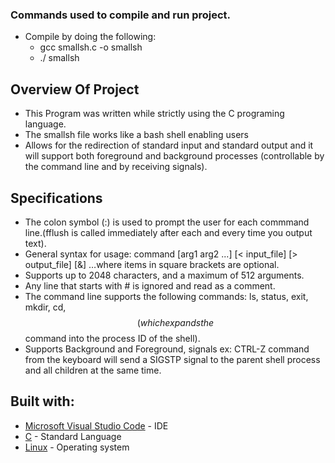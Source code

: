
### Commands used to compile and run project.
- Compile by doing the following:
  - gcc smallsh.c -o smallsh
  - ./ smallsh

 ## Overview Of Project
 - This Program was written while strictly using the C programing language.
 - The smallsh file works like a bash shell enabling users 
 - Allows for the redirection of standard input and standard output and it will support both foreground and background processes  (controllable by the command line and by      receiving signals).
 
 
 ## Specifications 
 - The colon symbol (:) is used to prompt the user for each commmand line.(fflush is called immediately after each and every time you output text).
 - General syntax for usage:  command [arg1 arg2 ...] [< input_file] [> output_file] [&] …where items in square brackets are optional.
 - Supports up to 2048 characters, and a maximum of 512 arguments.
 - Any line that starts with # is ignored and read as a comment.
 - The command line supports the following commands: ls, status, exit, mkdir, cd, $$(which expands the $$ command into the process ID of the shell).
 - Supports Background and Foreground, signals ex: CTRL-Z command from the keyboard will send a SIGSTP signal to the parent shell process and all children at the same time.
 
 ## Built with:
 * [Microsoft Visual Studio Code](https://code.visualstudio.com/) - IDE
* [C](https://en.wikipedia.org/wiki/C) - Standard Language 
 * [Linux](https://www.linux.org/) - Operating system
